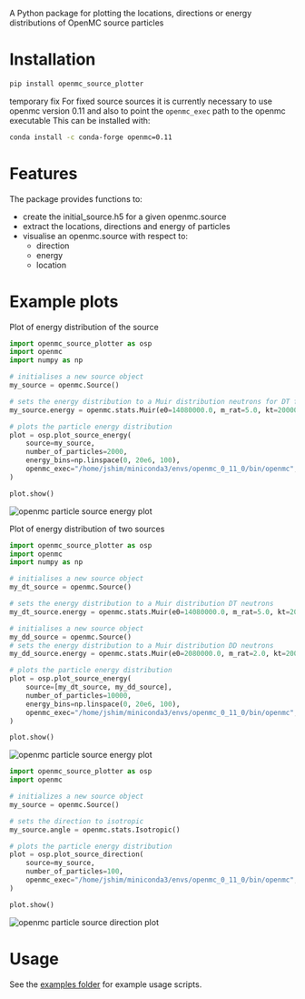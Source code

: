 
A Python package for plotting the locations, directions or energy distributions of OpenMC source particles

# Installation

```bash
pip install openmc_source_plotter
```

temporary fix
For fixed source sources it is currently necessary to use openmc version 0.11
and also to point the ```openmc_exec``` path to the openmc executable
This can be installed with:
```bash
conda install -c conda-forge openmc=0.11
```


# Features

The package provides functions to:

- create the initial_source.h5 for a given openmc.source
- extract the locations, directions and energy of particles
- visualise an openmc.source with respect to:
    - direction
    - energy
    - location

# Example plots

Plot of energy distribution of the source

```python
import openmc_source_plotter as osp
import openmc
import numpy as np

# initialises a new source object
my_source = openmc.Source()

# sets the energy distribution to a Muir distribution neutrons for DT fusion neutrons
my_source.energy = openmc.stats.Muir(e0=14080000.0, m_rat=5.0, kt=20000.0)

# plots the particle energy distribution
plot = osp.plot_source_energy(
    source=my_source,
    number_of_particles=2000,
    energy_bins=np.linspace(0, 20e6, 100),
    openmc_exec="/home/jshim/miniconda3/envs/openmc_0_11_0/bin/openmc",
)

plot.show()
```
![openmc particle source energy plot](https://user-images.githubusercontent.com/8583900/143615694-a3578115-f8a2-4971-bf26-458177b4f113.png)


Plot of energy distribution of two sources

```python
import openmc_source_plotter as osp
import openmc
import numpy as np

# initialises a new source object
my_dt_source = openmc.Source()

# sets the energy distribution to a Muir distribution DT neutrons
my_dt_source.energy = openmc.stats.Muir(e0=14080000.0, m_rat=5.0, kt=20000.0)

# initialises a new source object
my_dd_source = openmc.Source()
# sets the energy distribution to a Muir distribution DD neutrons
my_dd_source.energy = openmc.stats.Muir(e0=2080000.0, m_rat=2.0, kt=20000.0)

# plots the particle energy distribution
plot = osp.plot_source_energy(
    source=[my_dt_source, my_dd_source],
    number_of_particles=10000,
    energy_bins=np.linspace(0, 20e6, 100),
    openmc_exec="/home/jshim/miniconda3/envs/openmc_0_11_0/bin/openmc",
)

plot.show()
```

![openmc particle source energy plot](https://user-images.githubusercontent.com/8583900/151376414-fb1555eb-61d1-4c82-bc4d-a05f62819c5d.png)

```python
import openmc_source_plotter as osp
import openmc

# initializes a new source object
my_source = openmc.Source()

# sets the direction to isotropic
my_source.angle = openmc.stats.Isotropic()

# plots the particle energy distribution
plot = osp.plot_source_direction(
    source=my_source,
    number_of_particles=100,
    openmc_exec="/home/jshim/miniconda3/envs/openmc_0_11_0/bin/openmc",
)

plot.show()
```
![openmc particle source direction plot](https://user-images.githubusercontent.com/8583900/143615706-3b3a8467-0233-42d6-a66c-d536c80a01d8.png)

# Usage

See the [examples folder](https://github.com/fusion-energy/openmc_source_plotter/tree/main/examples) for example usage scripts.
